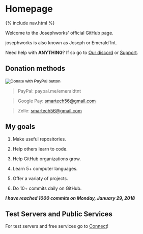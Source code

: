 # Homepage

{% include nav.html %}

Welcome to the Josephworks' official GitHub page.

josephworks is also known as Joseph or EmeraldTnt.

Need help with **ANYTHING**?
If so go to [Our discord](DISCORD.md) or [Support](SUPPORT.md).

## Donation methods

<form action="https://www.paypal.com/cgi-bin/webscr" method="post" target="_top">
<input type="hidden" name="cmd" value="_donations" />
<input type="hidden" name="business" value="smartech56@gmail.com" />
<input type="hidden" name="currency_code" value="USD" />
<input type="image" src="https://www.paypalobjects.com/en_US/i/btn/btn_donateCC_LG.gif" border="0" name="submit" title="PayPal - The safer, easier way to pay online!" alt="Donate with PayPal button" />
<img alt="" border="0" src="https://www.paypal.com/en_US/i/scr/pixel.gif" width="1" height="1" />
</form>

> PayPal: paypal.me/emeraldtnt

> Google Pay: smartech56@gmail.com

> Zelle: smartech56@gmail.com

## My goals

1. Make useful repositories.

2. Help others learn to code.

3. Help GitHub organizations grow.

4. Learn 5+ computer languages.

5. Offer a variaty of projects.

6. Do 10+ commits daily on GitHub.

**_I have reached 1000 commits on Monday, January 29, 2018_**

## Test Servers and Public Services

For test servers and free services go to [Connect](CONNECT.md)!
